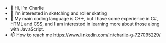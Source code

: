 - 👋 Hi, I’m Charlie
- 👀 I’m interested in sketching and roller skating
- 🌱 My main coding language is C++, but I have some experience in C#, HTML and CSS, and I am interested in learning more about those along with JavaScript.
- 📫 How to reach me https://www.linkedin.com/in/charlie-g-727095229/ 

